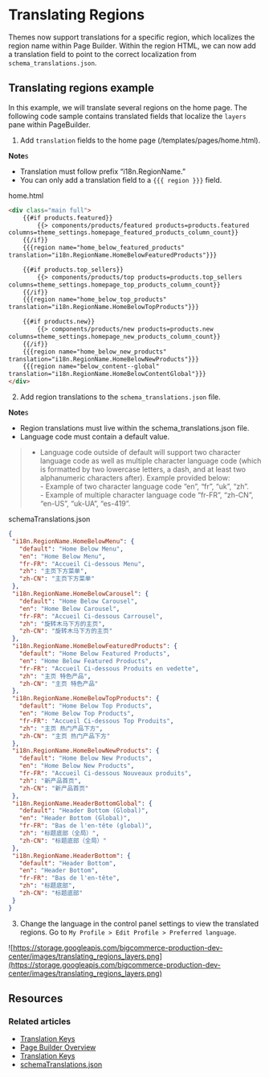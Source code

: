 # Translating Regions



Themes now support translations for a specific region, which localizes the region name within Page Builder. Within the region HTML, we can now add a translation field to point to the correct localization from `schema_translations.json`. 

## Translating regions example

In this example, we will translate several regions on the home page. The following code sample contains translated fields that localize the `layers` pane within PageBuilder.


1. Add `translation` fields to the home page (/templates/pages/home.html).

<!-- theme: info -->

<!-- theme: info -->

**Note**s 
* Translation must follow prefix “i18n.RegionName.” 
* You can only add a translation field to a `{{{ region }}}` field.
    
</div>
</div>
</div>

home.html
```html
<div class="main full">
    {{#if products.featured}}
        {{> components/products/featured products=products.featured 
columns=theme_settings.homepage_featured_products_column_count}}
    {{/if}}
    {{{region name="home_below_featured_products" 
translation="i18n.RegionName.HomeBelowFeaturedProducts"}}}

    {{#if products.top_sellers}}
        {{> components/products/top products=products.top_sellers 
columns=theme_settings.homepage_top_products_column_count}}
    {{/if}}
    {{{region name="home_below_top_products" 
translation="i18n.RegionName.HomeBelowTopProducts"}}}

    {{#if products.new}}
        {{> components/products/new products=products.new 
columns=theme_settings.homepage_new_products_column_count}}
    {{/if}}
    {{{region name="home_below_new_products" 
translation="i18n.RegionName.HomeBelowNewProducts"}}}
    {{{region name="below_content--global" 
translation="i18n.RegionName.HomeBelowContentGlobal"}}} 
</div>
```

2. Add region translations to the `schema_translations.json` file. 

<!-- theme: info -->

<!-- theme: info -->

**Note**s 
    
* Region translations must live within the schema_translations.json file.
* Language code must contain a default value.
> * Language code outside of default will support two character language code as well as multiple character language code (which is formatted by two lowercase letters, a dash, and at least two alphanumeric characters after). Example provided below:<br/>
        - Example of two character language code “en”, “fr”, “uk”, “zh”.<br />
        - Example of multiple character language code “fr-FR”, “zh-CN”, “en-US”, “uk-UA”, “es-419”.

</div>
</div>
</div>


schemaTranslations.json

```json
{
 "i18n.RegionName.HomeBelowMenu": {
   "default": "Home Below Menu",
   "en": "Home Below Menu",
   "fr-FR": "Accueil Ci-dessous Menu",
   "zh": "主页下方菜单",
   "zh-CN": "主页下方菜单"
 },
 "i18n.RegionName.HomeBelowCarousel": {
   "default": "Home Below Carousel",
   "en": "Home Below Carousel",
   "fr-FR": "Accueil Ci-dessous Carrousel",
   "zh": "旋转木马下方的主页",
   "zh-CN": "旋转木马下方的主页"
 },
 "i18n.RegionName.HomeBelowFeaturedProducts": {
   "default": "Home Below Featured Products",
   "en": "Home Below Featured Products",
   "fr-FR": "Accueil Ci-dessous Produits en vedette",
   "zh": "主页 特色产品",
   "zh-CN": "主页 特色产品"
 },
 "i18n.RegionName.HomeBelowTopProducts": {
   "default": "Home Below Top Products",
   "en": "Home Below Top Products",
   "fr-FR": "Accueil Ci-dessous Top Produits",
   "zh": "主页 热门产品下方",
   "zh-CN": "主页 热门产品下方"
 },
 "i18n.RegionName.HomeBelowNewProducts": {
   "default": "Home Below New Products",
   "en": "Home Below New Products",
   "fr-FR": "Accueil Ci-dessous Nouveaux produits",
   "zh": "新产品首页",
   "zh-CN": "新产品首页"
 },
 "i18n.RegionName.HeaderBottomGlobal": {
   "default": "Header Bottom (Global)",
   "en": "Header Bottom (Global)",
   "fr-FR": "Bas de l'en-tête (global)",
   "zh": "标题底部（全局）",
   "zh-CN": "标题底部（全局）"
 },
 "i18n.RegionName.HeaderBottom": {
   "default": "Header Bottom",
   "en": "Header Bottom",
   "fr-FR": "Bas de l'en-tête",
   "zh": "标题底部",
   "zh-CN": "标题底部"
 }
}
```

3. Change the language in the control panel settings to view the translated regions. Go to `My Profile > Edit Profile > Preferred language`.


![https://storage.googleapis.com/bigcommerce-production-dev-center/images/translating_regions_layers.png](https://storage.googleapis.com/bigcommerce-production-dev-center/images/translating_regions_layers.png)



## Resources

### Related articles

* [Translation Keys](https://developer.bigcommerce.com/stencil-docs/localization/translation-keys)
* [Page Builder Overview](https://developer.bigcommerce.com/stencil-docs/page-builder/page-builder-overview)
* [Translation Keys](https://developer.bigcommerce.com/stencil-docs/localization/translation-keys)
* [schemaTranslations.json](https://developer.bigcommerce.com/stencil-docs/storefront-customization/directory-structure#schematranslationsjson)
 
